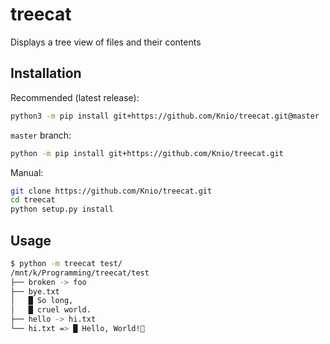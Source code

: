 # treecat

Displays a tree view of files and their contents

## Installation

Recommended (latest release):
```sh
python3 -m pip install git+https://github.com/Knio/treecat.git@master
```

`master` branch:
```sh
python -m pip install git+https://github.com/Knio/treecat.git
```

Manual:
```sh
git clone https://github.com/Knio/treecat.git
cd treecat
python setup.py install
```


## Usage

```sh
$ python -m treecat test/
/mnt/k/Programming/treecat/test
├── broken -> foo
├── bye.txt
│   █ So long,
│   █ cruel world.
├── hello -> hi.txt
└── hi.txt => █ Hello, World!
```
